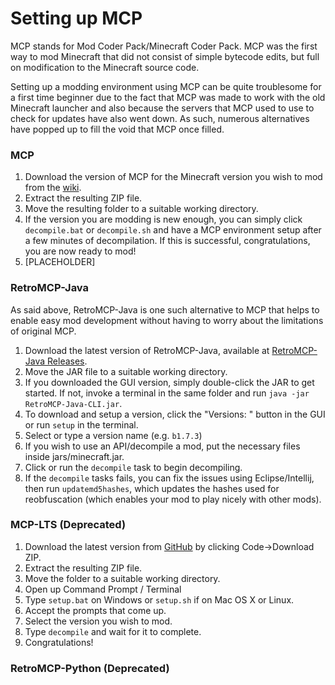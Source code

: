# Setting up MCP
MCP stands for Mod Coder Pack/Minecraft Coder Pack. MCP was the first way to mod Minecraft that did not consist of simple bytecode edits, but full on modification to the Minecraft source code.

Setting up a modding environment using MCP can be quite troublesome for a first time beginner due to the fact that MCP was made to work with the old Minecraft launcher and also because the servers that MCP used to use to check for updates have also went down. As such, numerous alternatives have popped up to fill the void that MCP once filled.

### MCP
1. Download the version of MCP for the Minecraft version you wish to mod from the [wiki](https://minecraft.fandom.com/wiki/Tutorials/Programs_and_editors/Mod_Coder_Pack).
1. Extract the resulting ZIP file.
1. Move the resulting folder to a suitable working directory.
1. If the version you are modding is new enough, you can simply click `decompile.bat` or `decompile.sh` and have a MCP environment setup after a few minutes of decompilation. If this is successful, congratulations, you are now ready to mod!
1. [PLACEHOLDER]

### RetroMCP-Java
As said above, RetroMCP-Java is one such alternative to MCP that helps to enable easy mod development without having to worry about the limitations of original MCP.

1. Download the latest version of RetroMCP-Java, available at [RetroMCP-Java Releases](https://github.com/MCPHackers/RetroMCP-Java).
1. Move the JAR file to a suitable working directory.
1. If you downloaded the GUI version, simply double-click the JAR to get started. If not, invoke a terminal in the same folder and run `java -jar RetroMCP-Java-CLI.jar`.
1. To download and setup a version, click the "Versions: " button in the GUI or run `setup` in the terminal.
1. Select or type a version name (e.g. `b1.7.3`)
1. If you wish to use an API/decompile a mod, put the necessary files inside jars/minecraft.jar.
1. Click or run the `decompile` task to begin decompiling.
1. If the `decompile` tasks fails, you can fix the issues using Eclipse/Intellij, then run `updatemd5hashes`, which updates the hashes used for reobfuscation (which enables your mod to play nicely with other mods).

### MCP-LTS (**Deprecated**)
1. Download the latest version from [GitHub](https://github.com/ModificationStation/1.7.3-LTS) by clicking Code->Download ZIP.
1. Extract the resulting ZIP file.
1. Move the folder to a suitable working directory.
1. Open up Command Prompt / Terminal
1. Type `setup.bat` on Windows or `setup.sh` if on Mac OS X or Linux.
1. Accept the prompts that come up.
1. Select the version you wish to mod.
1. Type `decompile` and wait for it to complete.
1. Congratulations!

### RetroMCP-Python (**Deprecated**)

